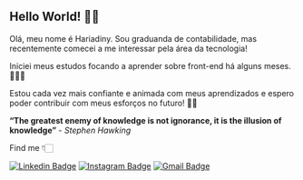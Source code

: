 ## Hello World! 👋🏻

Olá, meu nome é Hariadiny. Sou graduanda de contabilidade, mas recentemente comecei a me interessar pela área da tecnologia!

Iniciei meus estudos focando a aprender sobre front-end há alguns meses. 👾👾👾

Estou cada vez mais confiante e animada com meus aprendizados e espero poder contribuir com meus esforços no futuro! 🚀✨

**“The greatest enemy of knowledge is not ignorance, it is the illusion of knowledge”** - *Stephen Hawking*

Find me 👇🏻

[![Linkedin Badge](https://img.shields.io/badge/-Hariadiny%20Mantovam-a8dadc?style=flat-square&logo=Linkedin&logoColor=white&link=https://www.linkedin.com/in/hariadiny-mantovam-9317631bb/)](https://www.linkedin.com/in/hariadiny-mantovam-9317631bb/)
[![Instagram Badge](https://img.shields.io/badge/-hariadiny.m-a6808c?style=flat-square&logo=Instagram&logoColor=white&link=https://www.instagram.com/hariadiny.m/)](https://www.instagram.com/hariadiny.m/)
[![Gmail Badge](https://img.shields.io/badge/-hariadiny.mantovam@gmail.com-f28482?style=flat-square&logo=Gmail&logoColor=white&link=mailto:hariadiny.mantovam@gmail.com)](mailto:hariadiny.mantovam@gmail.com)



<!--
**hariadiny-mantovam/hariadiny-mantovam** is a ✨ _special_ ✨ repository because its `README.md` (this file) appears on your GitHub profile.

Here are some ideas to get you started:

- 🔭 I’m currently working on ...
- 🌱 I’m currently learning ...
- 👯 I’m looking to collaborate on ...
- 🤔 I’m looking for help with ...
- 💬 Ask me about ...
- 📫 How to reach me: ...
- 😄 Pronouns: ...
- ⚡ Fun fact: ...
-->
